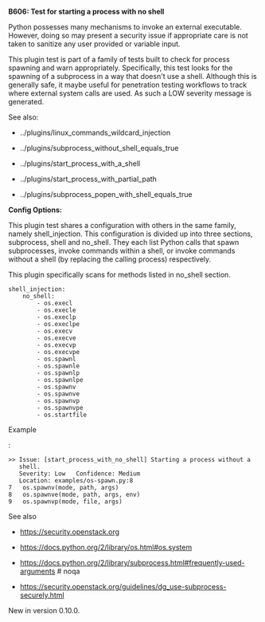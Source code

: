 **B606: Test for starting a process with no shell**

Python possesses many mechanisms to invoke an external executable. However,
doing so may present a security issue if appropriate care is not taken to
sanitize any user provided or variable input.

This plugin test is part of a family of tests built to check for process
spawning and warn appropriately. Specifically, this test looks for the
spawning of a subprocess in a way that doesn't use a shell. Although this
is generally safe, it maybe useful for penetration testing workflows to
track where external system calls are used. As such a LOW severity message
is generated.

See also:

* ../plugins/linux_commands_wildcard_injection

* ../plugins/subprocess_without_shell_equals_true

* ../plugins/start_process_with_a_shell

* ../plugins/start_process_with_partial_path

* ../plugins/subprocess_popen_with_shell_equals_true

**Config Options:**

This plugin test shares a configuration with others in the same family,
namely shell_injection. This configuration is divided up into three
sections, subprocess, shell and no_shell. They each list Python calls
that spawn subprocesses, invoke commands within a shell, or invoke commands
without a shell (by replacing the calling process) respectively.

This plugin specifically scans for methods listed in no_shell section.  

```
shell_injection:
    no_shell:
        - os.execl
        - os.execle
        - os.execlp
        - os.execlpe
        - os.execv
        - os.execve
        - os.execvp
        - os.execvpe
        - os.spawnl
        - os.spawnle
        - os.spawnlp
        - os.spawnlpe
        - os.spawnv
        - os.spawnve
        - os.spawnvp
        - os.spawnvpe
        - os.startfile
```

Example

:   

```
>> Issue: [start_process_with_no_shell] Starting a process without a
   shell.
   Severity: Low   Confidence: Medium
   Location: examples/os-spawn.py:8
7   os.spawnv(mode, path, args)
8   os.spawnve(mode, path, args, env)
9   os.spawnvp(mode, file, args)
```

See also

* <https://security.openstack.org>

* <https://docs.python.org/2/library/os.html#os.system>

* <https://docs.python.org/2/library/subprocess.html#frequently-used-arguments> # noqa

* <https://security.openstack.org/guidelines/dg_use-subprocess-securely.html>

New in version 0.10.0.



